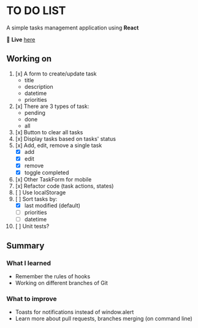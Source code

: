 # TO DO LIST

A simple tasks management application using **React**

🔗 **Live** [here](https://todolist-phuc1nguyen.netlify.app/)

## Working on

1. [x] A form to create/update task
    * title
    * description
    * datetime
    * priorities
2. [x] There are 3 types of task:
    * pending
    * done
    * all
3. [x] Button to clear all tasks
4. [x] Display tasks based on tasks' status
5. [x] Add, edit, remove a single task
    * [x] add
    * [x] edit
    * [x] remove
    * [x] toggle completed
6. [x] Other TaskForm for mobile
7. [x] Refactor code (task actions, states)
8. [ ] Use localStorage
9. [ ] Sort tasks by:
    * [x] last modified (default)
    * [ ] priorities
    * [ ] datetime
10. [ ] Unit tests?

## Summary

### What I learned

* Remember the rules of hooks
* Working on different branches of Git 

### What to improve

* Toasts for notifications instead of window.alert
* Learn more about pull requests, branches merging (on command line)
